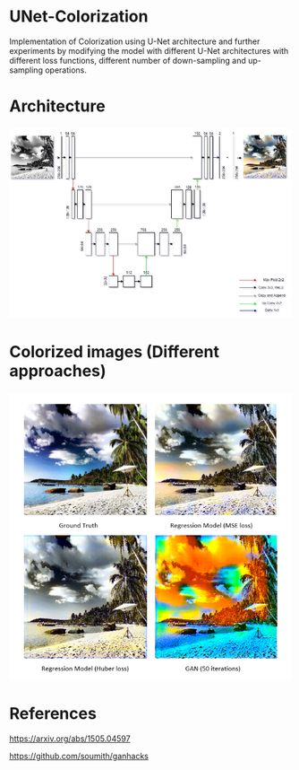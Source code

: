# UNet-Colorization
Implementation of Colorization using U-Net architecture and further experiments by modifying the model with different U-Net architectures with different loss functions, different number of down-sampling and up-sampling operations.

# Architecture
<h3 align="center">
  <img src="images/Architecture.jpg" width="800">
</h3>

# Colorized images (Different approaches)
<h3 align="center">
  <img src="images/results.PNG" width="800">
</h3>

# References
https://arxiv.org/abs/1505.04597

https://github.com/soumith/ganhacks
